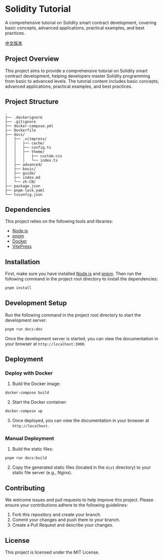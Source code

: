 # Solidity Tutorial

A comprehensive tutorial on Solidity smart contract development, covering basic concepts, advanced applications, practical examples, and best practices.

[中文版本](./docs/zh-CN/README.md)

## Project Overview

This project aims to provide a comprehensive tutorial on Solidity smart contract development, helping developers master Solidity programming from basic to advanced levels. The tutorial content includes basic concepts, advanced applications, practical examples, and best practices.

## Project Structure

```
.
├── .dockerignore
├── .gitignore
├── docker-compose.yml
├── Dockerfile
├── docs/
│   ├── .vitepress/
│   │   ├── cache/
│   │   ├── config.ts
│   │   ├── theme/
│   │   │   ├── custom.css
│   │   │   └── index.ts
│   ├── advanced/
│   ├── basic/
│   ├── guide/
│   ├── index.md
│   └── zh-CN/
├── package.json
├── pnpm-lock.yaml
└── tsconfig.json
```

## Dependencies

This project relies on the following tools and libraries:

- [Node.js](https://nodejs.org/)
- [pnpm](https://pnpm.io/)
- [Docker](https://www.docker.com/)
- [VitePress](https://vitepress.vuejs.org/)

## Installation

First, make sure you have installed [Node.js](https://nodejs.org/) and [pnpm](https://pnpm.io/). Then run the following command in the project root directory to install the dependencies:

```sh
pnpm install
```

## Development Setup

Run the following command in the project root directory to start the development server:

```sh
pnpm run docs:dev
```

Once the development server is started, you can view the documentation in your browser at `http://localhost:3000`.

## Deployment

### Deploy with Docker

1. Build the Docker image:

```sh
docker-compose build
```

2. Start the Docker container:

```sh
docker-compose up
```

3. Once deployed, you can view the documentation in your browser at `http://localhost`.

### Manual Deployment

1. Build the static files:

```sh
pnpm run docs:build
```

2. Copy the generated static files (located in the `dist` directory) to your static file server (e.g., Nginx).

## Contributing

We welcome issues and pull requests to help improve this project. Please ensure your contributions adhere to the following guidelines:

1. Fork this repository and create your branch.
2. Commit your changes and push them to your branch.
3. Create a Pull Request and describe your changes.

## License

This project is licensed under the MIT License.
